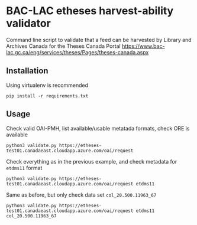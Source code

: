 # BAC-LAC etheses harvest-ability validator

Command line script to validate that a feed can be harvested by Library and Archives Canada for the Theses Canada Portal  https://www.bac-lac.gc.ca/eng/services/theses/Pages/theses-canada.aspx

## Installation

Using virtualenv is recommended

    pip install -r requirements.txt
    
## Usage

Check valid OAI-PMH, list available/usable metatada formats, check ORE is available

    python3 validate.py https://etheses-test01.canadaeast.cloudapp.azure.com/oai/request

Check everything as in the previous example, and check metadata for `etdms11` format

    python3 validate.py https://etheses-test01.canadaeast.cloudapp.azure.com/oai/request etdms11
    
Same as before, but only check data set `col_20.500.11963_67`

    python3 validate.py https://etheses-test01.canadaeast.cloudapp.azure.com/oai/request etdms11 col_20.500.11963_67
